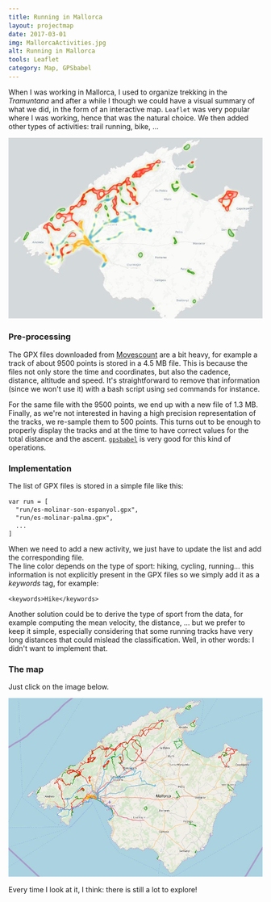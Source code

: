 ```yaml
---
title: Running in Mallorca
layout: projectmap
date: 2017-03-01
img: MallorcaActivities.jpg
alt: Running in Mallorca
tools: Leaflet
category: Map, GPSbabel
---
```


When I was working in Mallorca, I used to organize trekking in the *Tramuntana* and after a while I though we could have a visual summary of what we did, in the form of an interactive map. `Leaflet` was very popular where I was working, hence that was the natural choice. We then added other types of activities: trail running, bike, ...

<img src="/figures/maps/MallorcaActivities.jpg" class="img-responsive" alt="Mallorca running and trekking">

### Pre-processing

The GPX files downloaded from [Movescount](http://movescount.com/) are a bit heavy, for example a track of about 9500 points is stored in a 4.5 MB file. This is because the files not only store the time and coordinates, but also the cadence, distance, altitude and speed. It's straightforward to remove that information (since we won't use it) with a bash script using `sed` commands for instance.

For the same file with the 9500 points, we end up with a new file of 1.3 MB. Finally, as we're not interested in having a high precision representation of the tracks, we re-sample them to 500 points. This turns out to be enough to properly display the tracks and at the time to have correct values for the total distance and the ascent. [`gpsbabel`](https://www.gpsbabel.org/) is very good for this kind of operations.

### Implementation

The list of GPX files is stored in a simple file like this:
```
var run = [
  "run/es-molinar-son-espanyol.gpx",
  "run/es-molinar-palma.gpx",
  ...
]
```

When we need to add a new activity, we just have to update the list and add the corresponding file.     
The line color depends on the type of sport: hiking, cycling, running... this information is not explicitly present in the GPX files so we simply add it as a *keywords* tag, for example:
```
<keywords>Hike</keywords>
```
Another solution could be to derive the type of sport from the data, for example computing the mean velocity, the distance, ... but we prefer to keep it simple, especially considering that some running tracks have very long distances that could mislead the classification. Well, in other words: I didn't want to implement that.

### The map

Just click on the image below.

<a href="../maps/MallorcaActivities.html"> <img src="/figures/maps/mallorcaActivities2.jpg" class="img-responsive" alt="Sport activities in Mallorca"></a>

Every time I look at it, I think: there is still a lot to explore!
